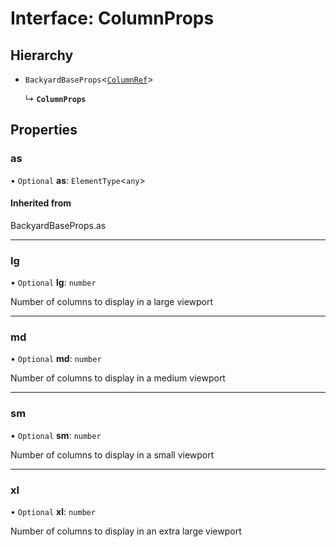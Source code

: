 # Interface: ColumnProps

## Hierarchy

- `BackyardBaseProps`<[`ColumnRef`](../README.md#columnref)\>

  ↳ **`ColumnProps`**

## Properties

### as

• `Optional` **as**: `ElementType`<`any`\>

#### Inherited from

BackyardBaseProps.as

___

### lg

• `Optional` **lg**: `number`

Number of columns to display in a large viewport

___

### md

• `Optional` **md**: `number`

Number of columns to display in a medium viewport

___

### sm

• `Optional` **sm**: `number`

Number of columns to display in a small viewport

___

### xl

• `Optional` **xl**: `number`

Number of columns to display in an extra large viewport
